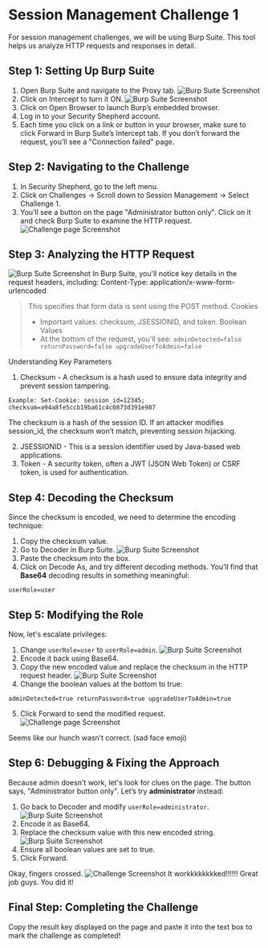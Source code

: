# Session Management Challenge 1
For session management challenges, we will be using Burp Suite. This tool helps us analyze HTTP requests and responses in detail.
## Step 1: Setting Up Burp Suite
1. Open Burp Suite and navigate to the Proxy tab.
![Burp Suite Screenshot](./Burp1.png)
2. Click on Intercept to turn it ON.
![Burp Suite Screenshot](./Burp2.png)
3. Click on Open Browser to launch Burp’s embedded browser.
4. Log in to your Security Shepherd account.
5. Each time you click on a link or button in your browser, make sure to click Forward in Burp Suite’s Intercept tab.
If you don’t forward the request, you’ll see a "Connection failed" page.

## Step 2: Navigating to the Challenge
1. In Security Shepherd, go to the left menu.
2. Click on Challenges → Scroll down to Session Management → Select Challenge 1.
3. You’ll see a button on the page "Administrator button only". Click on it and check Burp Suite to examine the HTTP request.
![Challenge page Screenshot](./1.png)

## Step 3: Analyzing the HTTP Request
![Burp Suite Screenshot](./2.png)
In Burp Suite, you'll notice key details in the request headers, including:
Content-Type: application/x-www-form-urlencoded
> This specifies that form data is sent using the POST method.
Cookies
> - Important values: checksum, JSESSIONID, and token.
Boolean Values
> - At the bottom of the request, you'll see:
`adminDetected=false
returnPassword=false
upgradeUserToAdmin=false`


Understanding Key Parameters
1. Checksum - 
A checksum is a hash used to ensure data integrity and prevent session tampering.

`Example:
Set-Cookie: session_id=12345; checksum=a94a8fe5ccb19ba61c4c0873d391e987`

The checksum is a hash of the session ID. If an attacker modifies session_id, the checksum won’t match, preventing session hijacking.

2. JSESSIONID - 
This is a session identifier used by Java-based web applications.
3. Token - 
A security token, often a JWT (JSON Web Token) or CSRF token, is used for authentication.

## Step 4: Decoding the Checksum
Since the checksum is encoded, we need to determine the encoding technique:

1. Copy the checksum value.
2. Go to Decoder in Burp Suite.
![Burp Suite Screenshot](./3.png)
3. Paste the checksum into the box.
4. Click on Decode As, and try different decoding methods.
You’ll find that **Base64** decoding results in something meaningful:

`userRole=user`

## Step 5: Modifying the Role
Now, let's escalate privileges:
1. Change `userRole=user` to `userRole=admin`.
![Burp Suite Screenshot](./4.png)
2. Encode it back using Base64.
3. Copy the new encoded value and replace the checksum in the HTTP request header.
![Burp Suite Screenshot](./5.png)
4. Change the boolean values at the bottom to true:

`adminDetected=true
returnPassword=true
upgradeUserToAdmin=true`

5. Click Forward to send the modified request.
![Challenge page Screenshot](./6.png)

Seems like our hunch wasn’t correct. (sad face emoji)

## Step 6: Debugging & Fixing the Approach
Because admin doesn't work, let's look for clues on the page. The button says,
"Administrator button only".
Let’s try **administrator** instead:
1. Go back to Decoder and modify `userRole=administrator`.
![Burp Suite Screenshot](./7.png)
2. Encode it as Base64.
3. Replace the checksum value with this new encoded string.
![Burp Suite Screenshot](./8.png)
4. Ensure all boolean values are set to true.
5. Click Forward.

Okay, fingers crossed. 
![Challenge Screenshot](./9.png)
It workkkkkkkked!!!!!! 
Great job guys. You did it!

## Final Step: Completing the Challenge
Copy the result key displayed on the page and paste it into the text box to mark the challenge as completed!
